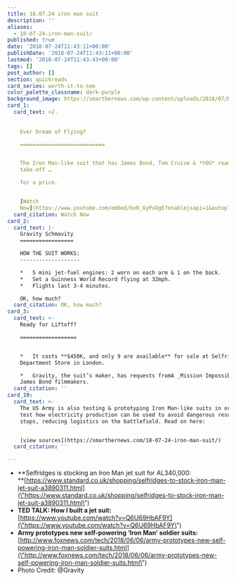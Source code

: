 ```yaml
---
title: 18.07.24 iron man suit
description: ''
aliases:
  - 18-07-24-iron-man-suit/
published: true
date: '2018-07-24T11:43:11+00:00'
publishDate: '2018-07-24T11:43:11+00:00'
lastmod: '2018-07-24T11:43:43+00:00'
tags: []
post_author: []
section: quickreads
card_series: worth-it-to-see
color_palette_classname: dark-purple
background_image: https://smarthernews.com/wp-content/uploads/2018/07/Dix2i8YU0AUmHm_.jpg
card_1:
  card_text: >2-
      
      
    Ever Dream of Flying?

    ===========================


    The Iron Man-like suit that has James Bond, Tom Cruise & *YOU* ready for
    take-off …  

    for a price.


    [Watch
    Now](https://www.youtube.com/embed/bxR_GyPxOgE?enablejsapi=1&autoplay=1&rel=0)
  card_citation: Watch Now
card_2:
  card_text: |-
    Gravity Schmavity
    =================

    HOW THE SUIT WORKS:
    -------------------

    *   5 mini jet-fuel engines: 2 worn on each arm & 1 on the back.
    *   Set a Guinness World Record flying at 32mph.
    *   Flights last 3-4 minutes.

    OK, how much?
  card_citation: OK, how much?
card_3:
  card_text: >-
    Ready for Liftoff?

    ==================


    *   It costs **$450K, and only 9 are available** for sale at Selfridges
    Department Store in London.

    *   Gravity, the suit’s maker, has requests fromA _Mission Impossible_ &A
    James Bond filmmakers.
  card_citation: ''
card_10:
  card_text: >-
    The US Army is also testing & prototyping Iron Man-like suits in order to
    test how electricity production can be used to avoid dangerous resupply
    stops, reducing logistics on the battlefield. Read on here:


    [view sources](https://smarthernews.com/18-07-24-iron-man-suit/)
  card_citation: ''

---
```

*   **Selfridges is stocking an Iron Man jet suit for AL340,000:  
    **[https://www.standard.co.uk/shopping/selfridges-to-stock-iron-man-jet-suit-a3890311.html](\"https://www.standard.co.uk/shopping/selfridges-to-stock-iron-man-jet-suit-a3890311.html\")
*   **TED TALK: How I built a jet suit:**  
    [https://www.youtube.com/watch?v=Q6U69HbAF9Y](\"https://www.youtube.com/watch?v=Q6U69HbAF9Y\")
*   **Army prototypes new self-powering ‘Iron Man’ soldier suits:**  
    [http://www.foxnews.com/tech/2018/06/06/army-prototypes-new-self-powering-iron-man-soldier-suits.html](\"http://www.foxnews.com/tech/2018/06/06/army-prototypes-new-self-powering-iron-man-soldier-suits.html\")
*   Photo Credit: @Gravity